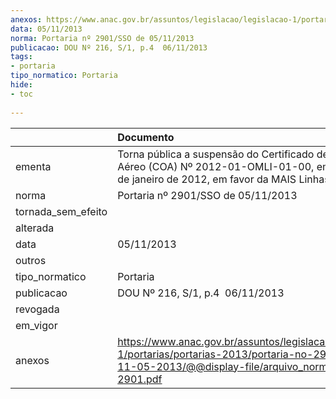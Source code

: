 ```yaml
---
anexos: https://www.anac.gov.br/assuntos/legislacao/legislacao-1/portarias/portarias-2013/portaria-no-2901-sso-de-11-05-2013/@@display-file/arquivo_norma/PA2013-2901.pdf
data: 05/11/2013
norma: Portaria nº 2901/SSO de 05/11/2013
publicacao: DOU Nº 216, S/1, p.4  06/11/2013
tags:
- portaria
tipo_normatico: Portaria
hide: 
- toc 
 
---
```


|                    | Documento                                                                                                                                                         |
|:-------------------|:------------------------------------------------------------------------------------------------------------------------------------------------------------------|
| ementa             | Torna pública a suspensão do Certificado de Operador Aéreo (COA) Nº 2012-01-OMLI-01-00, emitido em 19 de janeiro de 2012, em favor da MAIS Linhas Aéreas S.A.     |
| norma              | Portaria nº 2901/SSO de 05/11/2013                                                                                                                                |
| tornada_sem_efeito |                                                                                                                                                                   |
| alterada           |                                                                                                                                                                   |
| data               | 05/11/2013                                                                                                                                                        |
| outros             |                                                                                                                                                                   |
| tipo_normatico     | Portaria                                                                                                                                                          |
| publicacao         | DOU Nº 216, S/1, p.4  06/11/2013                                                                                                                                  |
| revogada           |                                                                                                                                                                   |
| em_vigor           |                                                                                                                                                                   |
| anexos             | https://www.anac.gov.br/assuntos/legislacao/legislacao-1/portarias/portarias-2013/portaria-no-2901-sso-de-11-05-2013/@@display-file/arquivo_norma/PA2013-2901.pdf |